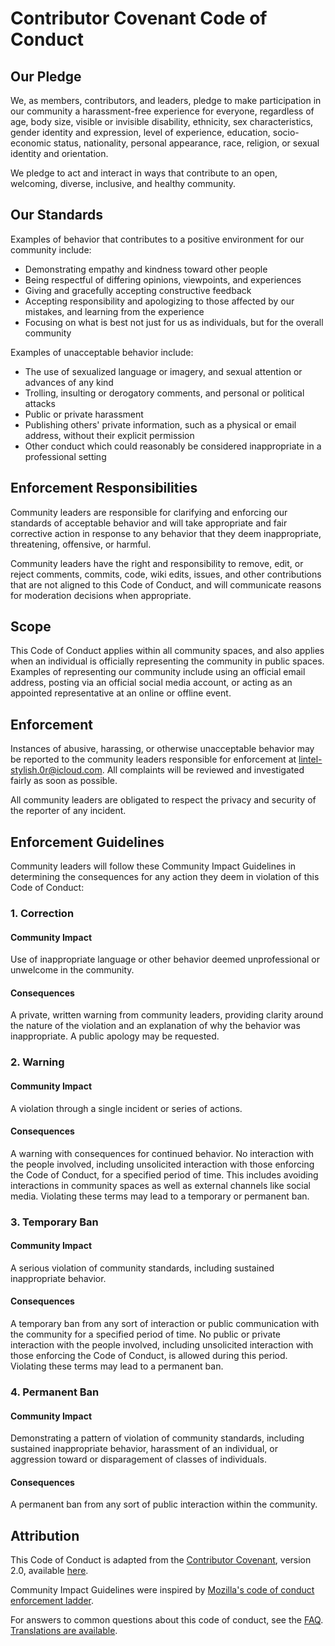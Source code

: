 # Contributor Covenant Code of Conduct

## Our Pledge

We, as members, contributors, and leaders, pledge to make participation in our community a harassment-free experience for everyone, regardless of age, body size, visible or invisible disability, ethnicity, sex characteristics, gender identity and expression, level of experience, education, socio-economic status, nationality, personal appearance, race, religion, or sexual identity and orientation.

We pledge to act and interact in ways that contribute to an open, welcoming, diverse, inclusive, and healthy community.

## Our Standards

Examples of behavior that contributes to a positive environment for our community include:

 - Demonstrating empathy and kindness toward other people
 - Being respectful of differing opinions, viewpoints, and experiences
 - Giving and gracefully accepting constructive feedback
 - Accepting responsibility and apologizing to those affected by our mistakes, and learning from the experience
 - Focusing on what is best not just for us as individuals, but for the overall community

Examples of unacceptable behavior include:

 - The use of sexualized language or imagery, and sexual attention or advances of any kind
 - Trolling, insulting or derogatory comments, and personal or political attacks
 - Public or private harassment
 - Publishing others' private information, such as a physical or email address, without their explicit permission
 - Other conduct which could reasonably be considered inappropriate in a professional setting

## Enforcement Responsibilities

Community leaders are responsible for clarifying and enforcing our standards of acceptable behavior and will take appropriate and fair corrective action in response to any behavior that they deem inappropriate, threatening, offensive, or harmful.

Community leaders have the right and responsibility to remove, edit, or reject comments, commits, code, wiki edits, issues, and other contributions that are not aligned to this Code of Conduct, and will communicate reasons for moderation decisions when appropriate.

## Scope

This Code of Conduct applies within all community spaces, and also applies when an individual is officially representing the community in public spaces. Examples of representing our community include using an official email address, posting via an official social media account, or acting as an appointed representative at an online or offline event.

## Enforcement

Instances of abusive, harassing, or otherwise unacceptable behavior may be reported to the community leaders responsible for enforcement at lintel-stylish.0r@icloud.com. All complaints will be reviewed and investigated fairly as soon as possible.

All community leaders are obligated to respect the privacy and security of the reporter of any incident.

## Enforcement Guidelines

Community leaders will follow these Community Impact Guidelines in determining the consequences for any action they deem in violation of this Code of Conduct:

### 1. Correction

#### Community Impact

Use of inappropriate language or other behavior deemed unprofessional or unwelcome in the community.

#### Consequences

A private, written warning from community leaders, providing clarity around the nature of the violation and an explanation of why the behavior was inappropriate. A public apology may be requested.

### 2. Warning

#### Community Impact

A violation through a single incident or series of actions.

#### Consequences

A warning with consequences for continued behavior. No interaction with the people involved, including unsolicited interaction with those enforcing the Code of Conduct, for a specified period of time. This includes avoiding interactions in community spaces as well as external channels like social media. Violating these terms may lead to a temporary or permanent ban.

### 3. Temporary Ban

#### Community Impact

A serious violation of community standards, including sustained inappropriate behavior.

#### Consequences

A temporary ban from any sort of interaction or public communication with the community for a specified period of time. No public or private interaction with the people involved, including unsolicited interaction with those enforcing the Code of Conduct, is allowed during this period. Violating these terms may lead to a permanent ban.

### 4. Permanent Ban

#### Community Impact

Demonstrating a pattern of violation of community standards, including sustained inappropriate behavior, harassment of an individual, or aggression toward or disparagement of classes of individuals.

#### Consequences

A permanent ban from any sort of public interaction within the community.

## Attribution

This Code of Conduct is adapted from the [Contributor Covenant], version 2.0, available [here](https://www.contributor-covenant.org/version/2/0/code_of_conduct.html).

Community Impact Guidelines were inspired by [Mozilla's code of conduct enforcement ladder](https://github.com/mozilla/diversity).

[Contributor Covenant]: https://www.contributor-covenant.org

For answers to common questions about this code of conduct, see the [FAQ](https://www.contributor-covenant.org/faq). [Translations are available](https://www.contributor-covenant.org/translations).
